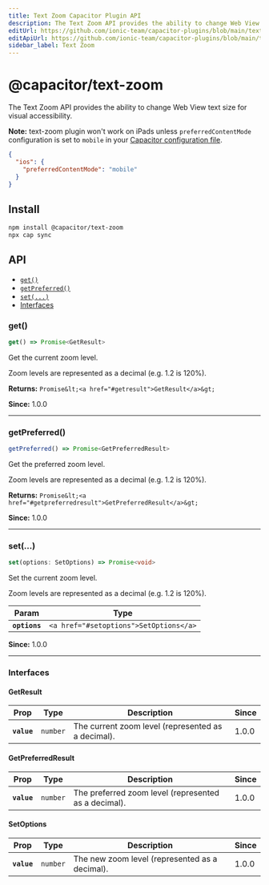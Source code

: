 ```yaml
---
title: Text Zoom Capacitor Plugin API
description: The Text Zoom API provides the ability to change Web View text size for visual accessibility.
editUrl: https://github.com/ionic-team/capacitor-plugins/blob/main/text-zoom/README.md
editApiUrl: https://github.com/ionic-team/capacitor-plugins/blob/main/text-zoom/src/definitions.ts
sidebar_label: Text Zoom
---
```


# @capacitor/text-zoom

The Text Zoom API provides the ability to change Web View text size for visual accessibility.

**Note:** text-zoom plugin won't work on iPads unless `preferredContentMode` configuration is set to `mobile` in your [Capacitor configuration file](https://capacitorjs.com/docs/config).

```json
{
  "ios": {
    "preferredContentMode": "mobile"
  }
}
```

## Install

```bash
npm install @capacitor/text-zoom
npx cap sync
```

## API

<docgen-index>

* [`get()`](#get)
* [`getPreferred()`](#getpreferred)
* [`set(...)`](#set)
* [Interfaces](#interfaces)

</docgen-index>

<docgen-api>


### get()

```typescript
get() => Promise<GetResult>
```

Get the current zoom level.

Zoom levels are represented as a decimal (e.g. 1.2 is 120%).

**Returns:** `Promise&lt;<a href="#getresult">GetResult</a>&gt;`

**Since:** 1.0.0

--------------------


### getPreferred()

```typescript
getPreferred() => Promise<GetPreferredResult>
```

Get the preferred zoom level.

Zoom levels are represented as a decimal (e.g. 1.2 is 120%).

**Returns:** `Promise&lt;<a href="#getpreferredresult">GetPreferredResult</a>&gt;`

**Since:** 1.0.0

--------------------


### set(...)

```typescript
set(options: SetOptions) => Promise<void>
```

Set the current zoom level.

Zoom levels are represented as a decimal (e.g. 1.2 is 120%).

| Param         | Type                                              |
| ------------- | ------------------------------------------------- |
| **`options`** | `<a href="#setoptions">SetOptions</a>` |

**Since:** 1.0.0

--------------------


### Interfaces


#### GetResult

| Prop        | Type                | Description                                        | Since |
| ----------- | ------------------- | -------------------------------------------------- | ----- |
| **`value`** | `number` | The current zoom level (represented as a decimal). | 1.0.0 |


#### GetPreferredResult

| Prop        | Type                | Description                                          | Since |
| ----------- | ------------------- | ---------------------------------------------------- | ----- |
| **`value`** | `number` | The preferred zoom level (represented as a decimal). | 1.0.0 |


#### SetOptions

| Prop        | Type                | Description                                    | Since |
| ----------- | ------------------- | ---------------------------------------------- | ----- |
| **`value`** | `number` | The new zoom level (represented as a decimal). | 1.0.0 |

</docgen-api>